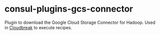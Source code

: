 # consul-plugins-gcs-connector
Plugin to download the Google Cloud Storage Connector for Hadoop. Used in [Cloudbreak](http://github.com/sequenceiq/cloudbreak) to execute recipes.
